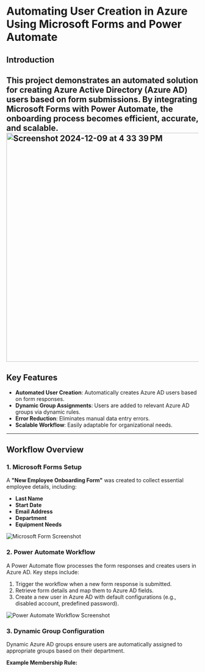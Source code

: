 # Automating User Creation in Azure Using Microsoft Forms and Power Automate




## Introduction

This project demonstrates an automated solution for creating Azure Active Directory (Azure AD) users based on form submissions. By integrating Microsoft Forms with Power Automate, the onboarding process becomes efficient, accurate, and scalable.
<img width="600" alt="Screenshot 2024-12-09 at 4 33 39 PM" src="https://github.com/user-attachments/assets/128b2652-214e-48db-a17e-ae48202874a5">
---

## Key Features

- **Automated User Creation**: Automatically creates Azure AD users based on form responses.
- **Dynamic Group Assignments**: Users are added to relevant Azure AD groups via dynamic rules.
- **Error Reduction**: Eliminates manual data entry errors.
- **Scalable Workflow**: Easily adaptable for organizational needs.

---

## Workflow Overview

### 1. Microsoft Forms Setup

A **"New Employee Onboarding Form"** was created to collect essential employee details, including:

- **Last Name**
- **Start Date**
- **Email Address**
- **Department**
- **Equipment Needs**

![Microsoft Form Screenshot](./path_to_form_screenshot)

### 2. Power Automate Workflow

A Power Automate flow processes the form responses and creates users in Azure AD. Key steps include:

1. Trigger the workflow when a new form response is submitted.
2. Retrieve form details and map them to Azure AD fields.
3. Create a new user in Azure AD with default configurations (e.g., disabled account, predefined password).

![Power Automate Workflow Screenshot](./path_to_workflow_screenshot)

### 3. Dynamic Group Configuration

Dynamic Azure AD groups ensure users are automatically assigned to appropriate groups based on their department.

**Example Membership Rule:**


